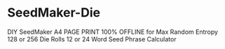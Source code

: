 # SeedMaker-Die
DIY SeedMaker A4 PAGE PRINT 100% OFFLINE for Max Random Entropy 128 or 256 Die Rolls 12 or 24 Word Seed Phrase Calculator
